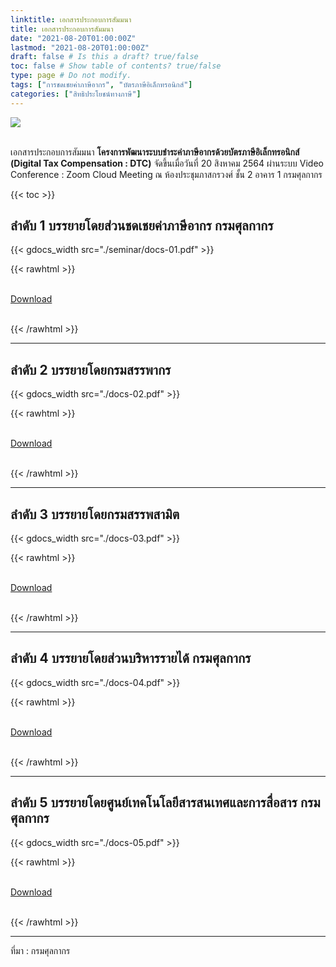 ```yaml
---
linktitle: เอกสารประกอบการสัมมนา
title: เอกสารประกอบการสัมมนา
date: "2021-08-20T01:00:00Z"
lastmod: "2021-08-20T01:00:00Z"
draft: false # Is this a draft? true/false
toc: false # Show table of contents? true/false
type: page # Do not modify.
tags: ["การชดเชยค่าภาษีอากร", "บัตรภาษีอิเล็กทรอนิกส์"]
categories: ["สิทธิประโยชน์ทางภาษี"]
---
```

![](./cover.png)  
<br>

เอกสารประกอบการสัมมนา **โครงการพัฒนาระบบชำระค่าภาษีอากรด้วยบัตรภาษีอิเล็กทรอนิกส์ (Digital Tax Compensation : DTC)** จัดขึ้นเมื่อวันที่ 20 สิงหาคม 2564 ผ่านระบบ Video Conference : Zoom Cloud Meeting ณ ห้องประชุมภาสกรวงศ์ ชั้น 2 อาคาร 1 กรมศุลกากร 

{{< toc >}}


## ลำดับ 1 บรรยายโดยส่วนชดเชยค่าภาษีอากร กรมศุลกากร




{{< gdocs_width src="./seminar/docs-01.pdf" >}}

{{< rawhtml >}}
<br>

<br>
<div class="article-tags">
<a class="badge badge-danger" href="./seminar/docs-01.pdf" target="_blank" id="download_files_new">Download</a>

</div>
<br>

{{< /rawhtml >}}

--------

## ลำดับ 2 บรรยายโดยกรมสรรพากร

{{< gdocs_width src="./docs-02.pdf" >}}

{{< rawhtml >}}
<br>

<br>
<div class="article-tags">
<a class="badge badge-danger" href="./docs-02.pdf" target="_blank" id="download_files_new">Download</a>

</div>
<br>

{{< /rawhtml >}}

--------

## ลำดับ 3 บรรยายโดยกรมสรรพสามิต

{{< gdocs_width src="./docs-03.pdf" >}}

{{< rawhtml >}}
<br>

<br>
<div class="article-tags">
<a class="badge badge-danger" href="./docs-03.pdf" target="_blank" id="download_files_new">Download</a>

</div>
<br>

{{< /rawhtml >}}

-------------------

## ลำดับ 4 บรรยายโดยส่วนบริหารรายได้ กรมศุลกากร




{{< gdocs_width src="./docs-04.pdf" >}}

{{< rawhtml >}}
<br>

<br>
<div class="article-tags">
<a class="badge badge-danger" href="./docs-04.pdf" target="_blank" id="download_files_new">Download</a>

</div>
<br>

{{< /rawhtml >}}

--------

## ลำดับ 5 บรรยายโดยศูนย์เทคโนโลยีสารสนเทศและการสื่อสาร กรมศุลกากร



{{< gdocs_width src="./docs-05.pdf" >}}

{{< rawhtml >}}
<br>

<br>
<div class="article-tags">
<a class="badge badge-danger" href="./docs-05.pdf" target="_blank" id="download_files_new">Download</a>

</div>
<br>

{{< /rawhtml >}}

--------


ที่มา : กรมศุลกากร